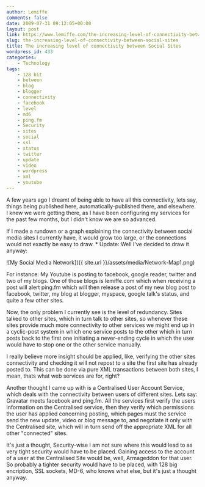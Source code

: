 ```yaml
---
author: Lemiffe
comments: false
date: 2009-07-31 09:12:05+00:00
layout: post
link: https://www.lemiffe.com/the-increasing-level-of-connectivity-between-social-sites/
slug: the-increasing-level-of-connectivity-between-social-sites
title: The increasing level of connectivity between Social Sites
wordpress_id: 433
categories:
    - Technology
tags:
    - 128 bit
    - between
    - blog
    - blogger
    - connectivity
    - facebook
    - level
    - md6
    - ping.fm
    - Security
    - sites
    - social
    - ssl
    - status
    - twitter
    - update
    - video
    - wordpress
    - xml
    - youtube
---
```


A few years ago I dreamt of being able to have all this connectivity, lets say, things being published here, automatically-published there, and elsewhere. I knew we were getting there, as I have been configuring my services for the past few months, but I didn't know we are so advanced.

If I made a rundown or a graph explaining the connectivity between social media sites I currently have, it would grow too large, or the connections would not exactly be easy to draw. \* Update: Well I've decided to draw it anyway:

![My Social Media Network]({{ site.url }}/assets/media/Network-Map1.png)

For instance: My Youtube is posting to facebook, google reader, twitter and two of my blogs. One of those blogs is lemiffe.com which when receiving a post will alert ping.fm which will then release a post of my new blog post to facebook, twitter, my blog at blogger, myspace, google talk's status, and quite a few other sites.

Now, the only problem I currently see is the level of redundancy. Sites talked to other sites, which in turn talk to other sites, so whenever these sites provide much more connectivity to other services we might end up in a cyclic-post system in which one service posts to the other which in turn posts back to the first one initiating a never-ending cycle in which the user would have to stop one or the other service manually.

I really believe more insight should be applied, like, verifying the other sites connectivity and checking it will not repost to a site the first site has already posted to. This can be done via pure XML transactions between both sites, I mean, thats what web services are for, right?

Another thought I came up with is a Centralised User Account Service, which deals with the connectivity between users of different sites. Lets say: Gravatar meets facebook and ping.fm. All the services first verify the users information on the Centralised service, then they verify which permissions the user has applied concerning posting, which pages must the service send the new update, video or blog message to, and negotiate it only with the Centralised site, which will in turn send off the appropriate XML for all other "connected" sites.

It's just a thought, Security-wise I am not sure where this would lead to as very tight security would have to be placed. Gaining access to the account of a user at the Centralised Site would be, well, Armageddon for that user. So probably a tighter security would have to be placed, with 128 big encription, SSL sockets, MD-6, who knows what else, but it's just a thought anyway.

